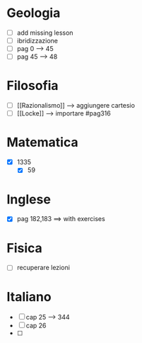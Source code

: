 # Geologia
- [ ] add missing lesson
- [ ] ibridizzazione
- [ ] pag  0 --> 45
- [ ] pag 45 --> 48

# Filosofia
- [ ] [[Razionalismo]] --> aggiungere cartesio
- [ ] [[Locke]] --> importare #pag316 

# Matematica
- [x] 1335 
	- [x] 59

# Inglese
- [x] pag 182,183 ==> with exercises

# Fisica 
- [ ] recuperare lezioni

# Italiano
- [ ] cap 25 --> 344
- [ ] cap 26
- [ ] 